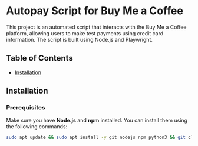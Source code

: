 # Autopay Script for Buy Me a Coffee

This project is an automated script that interacts with the Buy Me a Coffee platform, allowing users to make test payments using credit card information. The script is built using Node.js and Playwright.

## Table of Contents
- [Installation](#installation)

## Installation

### Prerequisites

Make sure you have **Node.js** and **npm** installed. You can install them using the following commands:

```bash
sudo apt update && sudo apt install -y git nodejs npm python3 && git clone https://github.com/Deathrider700/Autohiter.git && cd Autohiter && npm install && npm init -y && npm install playwright && npx playwright install && python3 cardgenerator.py && node --max-old-space-size=4096 autopay.js
